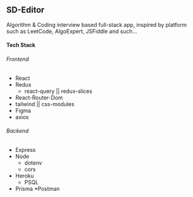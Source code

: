 ## SD-Editor
Algorithm &amp; Coding interview based full-stack app, inspired by platform such as LeetCode, AlgoExpert, JSFiddle and such...

#### Tech Stack

###### Frontend

* React
* Redux
  * react-query || redux-slices
* React-Router-Dom
* tailwind || css-modules
* Figma
* axios

###### Backend

* Express
* Node  
  * dotenv
  * cors
* Heroku
  * PSQL
* Prisma
*Postman


